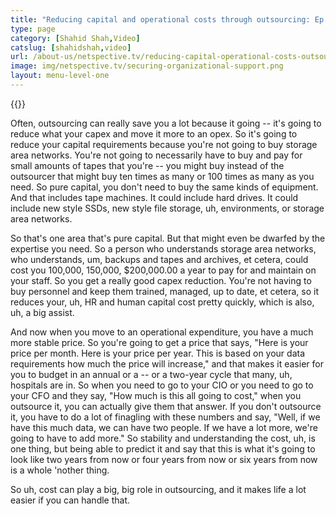 ```yaml
---
title: "Reducing capital and operational costs through outsourcing: Ep 17, HealthcareTalks"
type: page
category: [Shahid Shah,Video]
catslug: [shahidshah,video]
url: /about-us/netspective.tv/reducing-capital-operational-costs-outsourcing-ep-17-healthcaretalks/
image: img/netspective.tv/securing-organizational-support.png
layout: menu-level-one
---
```


{{<youtube ekgHUNLXQLE>}}

Often, outsourcing can really save you a lot because it going -- it's going to reduce what your capex and move it more to an opex. So it's going to reduce your capital requirements because you're not going to buy storage area networks. You're not going to necessarily have to buy and pay for small amounts of tapes that you're -- you might buy instead of the outsourcer that might buy ten times as many or 100 times as many as you need. So pure capital, you don't need to buy the same kinds of equipment. And that includes tape machines. It could include hard drives. It could include new style SSDs, new style file storage, uh, environments, or storage area networks.

So that's one area that's pure capital. But that might even be dwarfed by the expertise you need. So a person who understands storage area networks, who understands, um, backups and tapes and archives, et cetera, could cost you 100,000, 150,000, $200,000.00 a year to pay for and maintain on your staff. So you get a really good capex reduction. You're not having to buy personnel and keep them trained, managed, up to date, et cetera, so it reduces your, uh, HR and human capital cost pretty quickly, which is also, uh, a big assist. 

And now when you move to an operational expenditure, you have a much more stable price. So you're going to get a price that says, "Here is your price per month. Here is your price per year. This is based on your data requirements how much the price will increase," and that makes it easier for you to budget in an annual or a -- or a two-year cycle that many, uh, hospitals are in. So when you need to go to your CIO or you need to go to your CFO and they say, "How much is this all going to cost," when you outsource it, you can actually give them that answer. If you don't outsource it, you have to do a lot of finagling with these numbers and say, "Well, if we have this much data, we can have two people. If we have a lot more, we're going to have to add more." So stability and understanding the cost, uh, is one thing, but being able to predict it and say that this is what it's going to look like two years from now or four years from now or six years from now is a whole 'nother thing.

So uh, cost can play a big, big role in outsourcing, and it makes life a lot easier if you can handle that.

